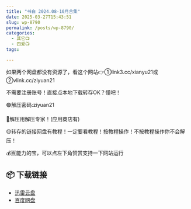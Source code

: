 ```yaml
---
title: "书白 2024.08-10月合集"
date: 2025-03-27T15:43:51
slug: wp-8790
permalink: /posts/wp-8790/
categories:
  - 其它📺
  - 四爱📺
tags:

---
```


如果两个网盘都没有资源了，看这个网站👉①link3.cc/xianyu21或②vlink.cc/ziyuan21

不需要注册账号！直接点本地下载转存OK？懂吧！

🟢解压密码:ziyuan21

🔵解压用解压专家！(应用商店有)

🟡转存的链接网盘有教程！一定要看教程！按教程操作！不按教程操作你不会解压！

💰🈶能力的宝，可以点左下角赞赏支持一下网站运行

## 📦 下载链接
- [迅雷云盘](https://blziyuan21.com/pay-download/8790?key=857cca09a4&down_id=0)
- [百度网盘](https://blziyuan21.com/pay-download/8790?key=857cca09a4&down_id=1)


